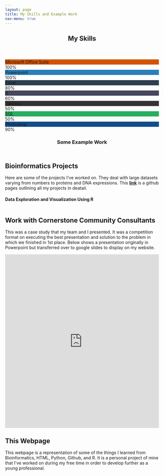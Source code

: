 ```yaml
---
layout: page
title: My Skills and Example Work  
nav-menu: true
---
```

<!-- Main -->
<div id="main" class="alt">

<!-- One -->
<section id="one">
	<div class="inner">
		<header class="major">
			<h1>My Skills </h1>
		</header>

<div class="skillbar clearfix " data-percent="100%">
	<div class="skillbar-title" style="background: #d35400;"><span>Microsoft Office Suite</span></div>
	<div class="skillbar-bar" style="background: #e67e22;"></div>
	<div class="skill-bar-percent">100%</div>
</div> <!-- End Skill Bar -->

<div class="skillbar clearfix " data-percent="100%">
	<div class="skillbar-title" style="background: #2980b9;"><span>Powerpoint</span></div>
	<div class="skillbar-bar" style="background: #3498db;"></div>
	<div class="skill-bar-percent">100%</div>
</div> <!-- End Skill Bar -->

<div class="skillbar clearfix " data-percent="80%">
	<div class="skillbar-title" style="background: #2c3e50;"><span>Excel</span></div>
	<div class="skillbar-bar" style="background: #2c3e50;"></div>
	<div class="skill-bar-percent">80%</div>
</div> <!-- End Skill Bar -->

<div class="skillbar clearfix " data-percent="60%">
	<div class="skillbar-title" style="background: #46465e;"><span>R</span></div>
	<div class="skillbar-bar" style="background: #5a68a5;"></div>
	<div class="skill-bar-percent">60%</div>
</div> <!-- End Skill Bar -->

<div class="skillbar clearfix " data-percent="50%">
	<div class="skillbar-title" style="background: #333333;"><span>Tableau</span></div>
	<div class="skillbar-bar" style="background: #525252;"></div>
	<div class="skill-bar-percent">50%</div>
</div> <!-- End Skill Bar -->

<div class="skillbar clearfix " data-percent="50%">
	<div class="skillbar-title" style="background: #27ae60;"><span>SQL</span></div>
	<div class="skillbar-bar" style="background: #2ecc71;"></div>
	<div class="skill-bar-percent">50%</div>
</div> <!-- End Skill Bar -->

<div class="skillbar clearfix " data-percent="90%">
	<div class="skillbar-title" style="background: #124e8c;"><span>Photoshop</span></div>
	<div class="skillbar-bar" style="background: #4288d0;"></div>
	<div class="skill-bar-percent">90%</div>
</div> <!-- End Skill Bar -->



<!-- Content -->
<section id="one">
	<div class="inner">
		<header class="major">
			<h1>Some Example Work </h1>
		</header>
		
<h2 id="content"> Bioinformatics Projects </h2>
<p> Here are some of the projects I've worked on. They deal with large datasets varying from numbers to proteins and DNA expressions. This <b><a href="https://vuvicky141.github.io/BIMM143-PROJECTS/">link</a></b> is a github pages outlining all my projects in deatail.</p>
</div>

<h4>Data Exploration and Visualization Using R </h4>
<div class="box alt">
	<div class="row 50% uniform">
		<div class="4u"><span class="image fit"><img src="{% link assets/images/pic20.jpg %}" alt="" /></span></div>
		<div class="4u"><span class="image fit"><img src="{% link assets/images/pic19.jpg %}" alt="" /></span></div>
		<div class="4u$"><span class="image fit"><img src="{% link assets/images/pic13.jpg %}" alt="" /></span></div>
		<!-- Break -->
		<div class="4u"><span class="image fit"><img src="{% link assets/images/pic17.jpg %}" alt="" /></span></div>
		<div class="4u"><span class="image fit"><img src="{% link assets/images/pic16.jpg %}" alt="" /></span></div>
		<div class="4u$"><span class="image fit"><img src="{assets/images/pic15.jpg %}" alt="" /></span></div>
		
</div>




<div>		
<h2 id="content">Work with Cornerstone Community Consultants </h2>
<p>This was a case study that my team and I presented. It was a competition format on executing the best presentation and solution to the problem in which we finished in 1st place. Below shows a presentation originally in Powerpoint but transferred over to google slides to display on my website. </p>
<style>
.responsive-wrap iframe{ max-width: 100%;}
</style>
<div class="responsive-wrap">
<!-- this is the embed code provided by Google -->
 <iframe src="https://docs.google.com/presentation/d/e/2PACX-1vQhJYy6hMiDAl9u9jnChfM04wuZud3rHS25nzf_NuUuv0EYdwPwFZVZQE-jTZ_q89reqpoxJqE4yIhe/embed?start=false&loop=false&delayms=3000" frameborder="0" width="960" height="569" allowfullscreen="true" mozallowfullscreen="true" webkitallowfullscreen="true"></iframe>
<!-- Google embed ends -->
</div>



<h2 id="content">This Webpage </h2>
<p> This webpage is a representation of some of the things I learned from Bioinformatics, HTML, Python, Github, and R. It is a personal project of mine that I've worked on during my free time in order to develop further as a young professional. </p>
</div>

